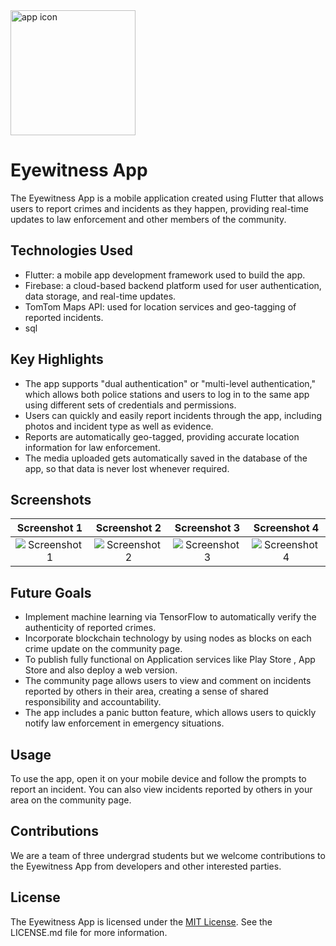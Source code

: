 <img src="https://github.com/saatvik55/myflutterproject/blob/saatvik/images/Screenshot%202023-03-27%20183036.png" alt="app icon" style="width:200px; heigth:200px;"/>

# Eyewitness App

The Eyewitness App is a mobile application created using Flutter that allows users to report crimes and incidents as they happen, providing real-time updates to law enforcement and other members of the community. 

## Technologies Used

- Flutter: a mobile app development framework used to build the app.
- Firebase: a cloud-based backend platform used for user authentication, data storage, and real-time updates.
- TomTom Maps API: used for location services and geo-tagging of reported incidents.
- sql

## Key Highlights
- The app supports "dual authentication" or "multi-level authentication," which allows both police stations and users to log in to the same app using different sets of credentials and permissions.
- Users can quickly and easily report incidents through the app, including photos and incident type as well as evidence.
- Reports are automatically geo-tagged, providing accurate location information for law enforcement.
- The media uploaded gets automatically saved in the database of the app, so that data is never lost whenever required. 

## Screenshots

| Screenshot 1 | Screenshot 2 | Screenshot 3 | Screenshot 4 |
| :---: | :---: | :---: | :---: |
| ![Screenshot 1](https://github.com/saatvik55/myflutterproject/blob/saatvik/images/Screenshot_20230331-002937.jpg) | ![Screenshot 2](https://github.com/saatvik55/myflutterproject/blob/saatvik/images/Screenshot_20230331-003422.jpg) | ![Screenshot 3](https://github.com/saatvik55/myflutterproject/blob/saatvik/images/Screenshot_20230331-003744.jpg) | ![Screenshot 4](https://github.com/saatvik55/myflutterproject/blob/saatvik/images/Screenshot_20230331-004054.jpg) |


## Future Goals

- Implement machine learning via TensorFlow to automatically verify the authenticity of reported crimes.
- Incorporate blockchain technology by using nodes as blocks on each crime update on the community page.
- To publish fully functional on Application services like Play Store , App Store and also deploy a web version.
- The community page allows users to view and comment on incidents reported by others in their area, creating a sense of shared responsibility and accountability.
- The app includes a panic button feature, which allows users to quickly notify law enforcement in emergency situations.

## Usage

To use the app, open it on your mobile device and follow the prompts to report an incident. You can also view incidents reported by others in your area on the community page.

## Contributions

We are a team of three undergrad students but we welcome contributions to the Eyewitness App from developers and other interested parties. 

## License

The Eyewitness App is licensed under the [MIT License](https://opensource.org/licenses/MIT). See the LICENSE.md file for more information.
